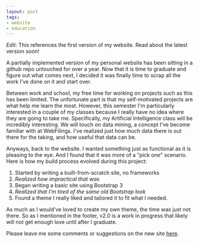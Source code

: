 ```yaml
---
layout: post
tags:
- website
- education
---
```


*Edit:* This references the first version of my website. Read about the latest version soon!

A partially implemented version of my personal website has been sitting in a github repo untouched for over a year.
Now that it is time to graduate and figure out what comes next, I decided it was finally time to scrap all
the work I've done on it and start over.

Between work and school, my free time for working on projects such as this has been limited. The unfortunate
part is that my self-motivated projects are what help me learn the most. However, this semester I'm particularly
interested in a couple of my classes because I really have no idea where they are going to take me. Specifically, my
Artificial Intelligence class will be incredibly interesting. We will touch on data mining, a concept I've become
familiar with at WebFilings. I've realized just how much data there is out there for the taking, and how useful
that data can be.

Anyways, back to the website. I wanted something just as functional as it is pleasing to the eye. And I found
that it was more of a "pick one" scenario. Here is how my build process evolved during this project:

1. Started by writing a built-from-scratch site, no frameworks
2. *Realized how impractical that was*
3. Began writing a basic site using Bootstrap 3
4. *Realized that I'm tired of the same old Bootstrap look*
5. Found a theme I really liked and tailored it to fit what I needed.

As much as I would've loved to create my own theme, the time was just not there. So as I mentioned in the footer, v2.0
is a work in progress that likely will not get enough love until after I graduate.

Please leave me some comments or suggestions on the new site [here](http://theisensanders.com/#section5).
